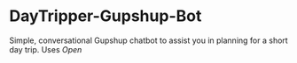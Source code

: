 # DayTripper-Gupshup-Bot
Simple, conversational Gupshup chatbot to assist you in planning for a short day trip.
Uses *Open*

